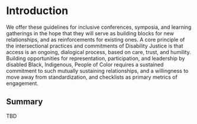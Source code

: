 # Introduction

We offer these guidelines for inclusive conferences, symposia, and learning gatherings in the hope that they will serve as building blocks for new relationships, and as reinforcements for existing ones. A core principle of the intersectional practices and commitments of Disability Justice is that access is an ongoing, dialogical process, based on care, trust, and humility. Building opportunities for representation, participation, and leadership by disabled Black, Indigenous, People of Color requires a sustained commitment to such mutually sustaining relationships, and a willingness to move away from standardization, and checklists as primary metrics of engagement.

## Summary

TBD
